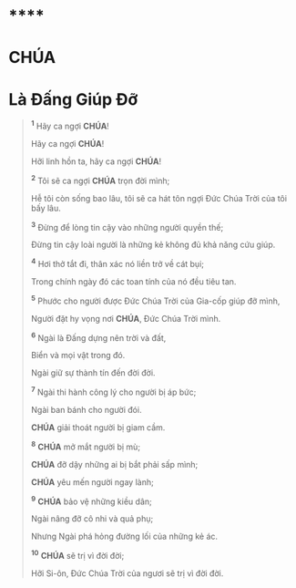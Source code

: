 #

# \*\*\*\*

# CHÚA

# Là Đấng Giúp Đỡ

> <sup><b>1</b></sup> Hãy ca ngợi **CHÚA**!
>
> Hãy ca ngợi **CHÚA**!
>
> Hỡi linh hồn ta, hãy ca ngợi **CHÚA**!
>
> <sup><b>2</b></sup> Tôi sẽ ca ngợi **CHÚA** trọn đời mình;
>
> Hễ tôi còn sống bao lâu, tôi sẽ ca hát tôn ngợi Đức Chúa Trời của tôi bấy lâu.
>
> <sup><b>3</b></sup> Đừng để lòng tin cậy vào những người quyền thế;
>
> Đừng tin cậy loài người là những kẻ không đủ khả năng cứu giúp.
>
> <sup><b>4</b></sup> Hơi thở tắt đi, thân xác nó liền trở về cát bụi;
>
> Trong chính ngày đó các toan tính của nó đều tiêu tan.
>
> <sup><b>5</b></sup> Phước cho người được Đức Chúa Trời của Gia-cốp giúp đỡ mình,
>
> Người đặt hy vọng nơi **CHÚA**, Đức Chúa Trời mình.
>
> <sup><b>6</b></sup> Ngài là Đấng dựng nên trời và đất,
>
> Biển và mọi vật trong đó.
>
> Ngài giữ sự thành tín đến đời đời.
>
> <sup><b>7</b></sup> Ngài thi hành công lý cho người bị áp bức;
>
> Ngài ban bánh cho người đói.
>
> **CHÚA** giải thoát người bị giam cầm.
>
> <sup><b>8</b></sup> **CHÚA** mở mắt người bị mù;
>
> **CHÚA** đỡ dậy những ai bị bắt phải sấp mình;
>
> **CHÚA** yêu mến người ngay lành;
>
> <sup><b>9</b></sup> **CHÚA** bảo vệ những kiều dân;
>
> Ngài nâng đỡ cô nhi và quả phụ;
>
> Nhưng Ngài phá hỏng đường lối của những kẻ ác.
>
> <sup><b>10</b></sup> **CHÚA** sẽ trị vì đời đời;
>
> Hỡi Si-ôn, Đức Chúa Trời của ngươi sẽ trị vì đời đời.
